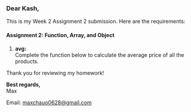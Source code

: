 ### Dear Kash,

This is my Week 2 Assignment 2 submission. Here are the requirements:

#### Assignment 2: Function, Array, and Object

1. **avg:**  
   Complete the function below to calculate the average price of all the products.

Thank you for reviewing my homework!

**Best regards,**  
Max

Email: [maxchauo0628@gmail.com](mailto:maxchauo0628@gmail.com)
